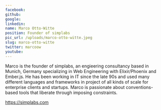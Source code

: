 ```yaml
---
facebook: 
github: 
google: 
linkedin: 
name: Marco Otto-Witte
position: Founder of simplabs
pic_url: /uploads/marco-otto-witte.jpeg
slug: marco-otto-witte
twitter: marcoow
youtube: 
---
```

<p>Marco is the founder of simplabs, an engieering consultancy based in Munich, Germany specializing in Web Engineering with Elixir/Phoenix and Ember.js. He has been working in IT since the late 90s and used many different languages and frameworks in project of all kinds of scale for enterprise clients and startups. Marco is passionate about conventions-based tools that liberate through imposing constraints.</p>

<p><a href="https://simplabs/" target="_blank">https://simplabs</a><a href="https://simplabs.com">.com</a></p>
